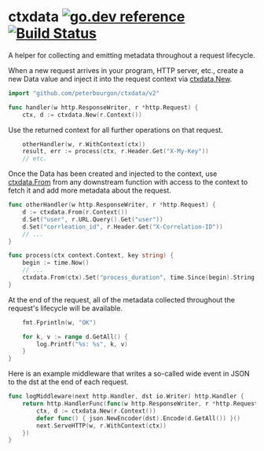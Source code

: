 # ctxdata [![go.dev reference](https://img.shields.io/badge/go.dev-reference-007d9c?logo=go&logoColor=white&style=flat-square)](https://pkg.go.dev/github.com/peterbourgon/ctxdata/v2) [![Build Status](https://img.shields.io/endpoint.svg?url=https%3A%2F%2Factions-badge.atrox.dev%2Fpeterbourgon%2Fctxdata%2Fbadge&style=flat-square&label=build)](https://github.com/peterbourgon/ctxdata/actions?query=workflow%3ATest)

A helper for collecting and emitting metadata throughout a request lifecycle.

When a new request arrives in your program, HTTP server, etc., create a new Data
value and inject it into the request context via
[ctxdata.New](https://pkg.go.dev/github.com/peterbourgon/ctxdata?tab=doc#New).

```go
import "github.com/peterbourgon/ctxdata/v2"

func handler(w http.ResponseWriter, r *http.Request) {
    ctx, d := ctxdata.New(r.Context())
```

Use the returned context for all further operations on that request.

```go
    otherHandler(w, r.WithContext(ctx))
    result, err := process(ctx, r.Header.Get("X-My-Key"))
    // etc.
```

Once the Data has been created and injected to the context, use
[ctxdata.From](https://pkg.go.dev/github.com/peterbourgon/ctxdata?tab=doc#From)
from any downstream function with access to the context to fetch it and add more
metadata about the request.

```go
func otherHandler(w http.ResponseWriter, r *http.Request) {
    d := ctxdata.From(r.Context())
    d.Set("user", r.URL.Query().Get("user"))
    d.Set("corrleation_id", r.Header.Get("X-Correlation-ID"))
    // ...
}

func process(ctx context.Context, key string) {
    begin := time.Now()
    // ...
    ctxdata.From(ctx).Set("process_duration", time.Since(begin).String())
}
```

At the end of the request, all of the metadata collected throughout the
request's lifecycle will be available.

```go
    fmt.Fprintln(w, "OK")

    for k, v := range d.GetAll() {
        log.Printf("%s: %s", k, v)
    }
}
```

Here is an example middleware that writes a so-called wide event in JSON
to the dst at the end of each request.

```go
func logMiddleware(next http.Handler, dst io.Writer) http.Handler {
    return http.HandlerFunc(func(w http.ResponseWriter, r *http.Request) {
        ctx, d := ctxdata.New(r.Context())
        defer func() { json.NewEncoder(dst).Encode(d.GetAll()) }()
        next.ServeHTTP(w, r.WithContext(ctx))
    })
}
```
